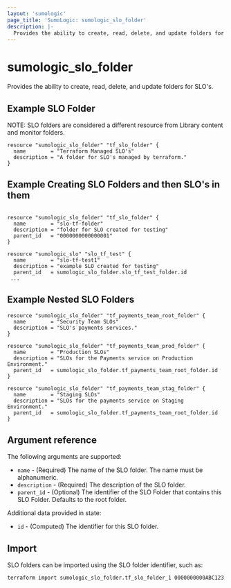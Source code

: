 ```yaml
---
layout: 'sumologic'
page_title: 'SumoLogic: sumologic_slo_folder'
description: |-
  Provides the ability to create, read, delete, and update folders for SLOs.
---
```


# sumologic_slo_folder

Provides the ability to create, read, delete, and update folders for SLO's.

## Example SLO Folder

NOTE: SLO folders are considered a different resource from Library content and monitor folders.

```hcl
resource "sumologic_slo_folder" "tf_slo_folder" {
  name        = "Terraform Managed SLO's"
  description = "A folder for SLO's managed by terraform."
}
```

## Example Creating SLO Folders and then SLO's in them

```hcl

resource "sumologic_slo_folder" "tf_slo_folder" {
  name        = "slo-tf-folder"
  description = "folder for SLO created for testing"
  parent_id   = "0000000000000001"
}

resource "sumologic_slo" "slo_tf_test" {
  name        = "slo-tf-test1"
  description = "example SLO created for testing"
  parent_id   = sumologic_slo_folder.slo_tf_test_folder.id
 ...
```

## Example Nested SLO Folders

```hcl
resource "sumologic_slo_folder" "tf_payments_team_root_folder" {
  name        = "Security Team SLOs"
  description = "SLO's payments services."
}

resource "sumologic_slo_folder" "tf_payments_team_prod_folder" {
  name        = "Production SLOs"
  description = "SLOs for the Payments service on Production Environment."
  parent_id   = sumologic_slo_folder.tf_payments_team_root_folder.id
}

resource "sumologic_slo_folder" "tf_payments_team_stag_folder" {
  name        = "Staging SLOs"
  description = "SLOs for the payments service on Staging Environment."
  parent_id   = sumologic_slo_folder.tf_payments_team_root_folder.id
}
```

## Argument reference

The following arguments are supported:

- `name` - (Required) The name of the SLO folder. The name must be alphanumeric.
- `description` - (Required) The description of the SLO folder.
- `parent_id` - (Optional) The identifier of the SLO Folder that contains this SLO Folder. Defaults to the root folder.

Additional data provided in state:

- `id` - (Computed) The identifier for this SLO folder.

## Import

SLO folders can be imported using the SLO folder identifier, such as:

``` shell
terraform import sumologic_slo_folder.tf_slo_folder_1 0000000000ABC123
```

